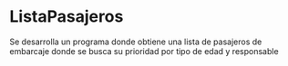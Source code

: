 # ListaPasajeros
Se desarrolla un programa donde obtiene una lista de pasajeros de embarcaje donde se busca su prioridad por tipo de edad  y responsable
